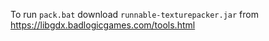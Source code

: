 To run `pack.bat` download `runnable-texturepacker.jar` from https://libgdx.badlogicgames.com/tools.html